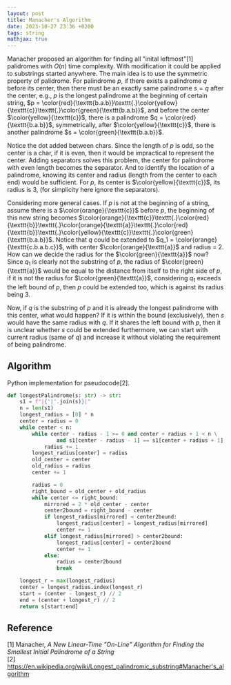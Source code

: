 ```yaml
---
layout: post
title: Manacher's Algorithm
date: 2023-10-27 23:36 +0200
tags: string
mathjax: true
---
```



Manacher proposed an algorithm for finding all "inital leftmost"[1] palidromes with $O(n)$ time complexity. With modification it could be applied to substrings started anywhere. The main idea is to use the symmetric property of palidrome. For palindrome $p$, if there exists a palindrome $q$ before its center, then there must be an exactly same palindrome $s = q$ after the center, e.g., $p$ is the longest palindrome at the beginning of certain string, 
$p = \color{red}{\texttt{b.a.b}}\texttt{.}\color{yellow}{\texttt{c}}\texttt{.}\color{green}{\texttt{b.a.b}}$, and before the center $\color{yellow}{\texttt{c}}$, there is a palindrome $q = \color{red}{\texttt{b.a.b}}$, symmetrically, after $\color{yellow}{\texttt{c}}$, there is another palindrome $s = \color{green}{\texttt{b.a.b}}$. 

Notice the dot added between chars. Since the length of $p$ is odd, so the center is a char, if it is even, then it would be impractical to represent the center. Adding separators solves this problem, the center for palindrome with even length becomes the separator. And to identify the location of a palindrome, knowing its center and radius (length from the center to each end) would be sufficient. For $p$, its center is $\color{yellow}{\texttt{c}}$, its radius is 3, (for simplicity here ignore the separators).

Considering more general cases. If $p$ is not at the beginning of a string, assume there is a $\color{orange}{\texttt{c}}$ before $p$, the beginning of this new string becomes
$\color{orange}{\texttt{c}}\texttt{.}\color{red}{\texttt{b}}\texttt{.}\color{orange}{\texttt{a}}\texttt{.}\color{red}{\texttt{b}}\texttt{.}\color{yellow}{\texttt{c}}\texttt{.}\color{green}{\texttt{b.a.b}}$. Notice that $q$ could be extended to $q_1 = \color{orange}{\texttt{c.b.a.b.c}}$, with center $\color{orange}{\texttt{a}}$ and radius = 2. How can we decide the radius for the $\color{green}{\texttt{a}}$ now? Since $q_1$ is clearly not the substring of $p$, the radius of $\color{green}{\texttt{a}}$ would be equal to the distance from itself to the right side of $p$, if it is not the radius for $\color{green}{\texttt{a}}$, considering $q_1$ exceeds the left bound of $p$, then $p$ could be extended too, which is against its radius being 3.

Now, if $q$ is the substring of $p$ and it is already the longest palindrome with this center, what would happen? If it is within the bound (exclusively), then $s$ would have the same radius with $q$. If it shares the left bound with $p$, then it is unclear whether $s$ could be extended furthermore, we can start with current radius (same of $q$) and increase it without violating the requirement of being palindrome.


## Algorithm
Python implementation for pseudocode[2]. 
```python
def longestPalindrome(s: str) -> str:
    s1 = f"|{'|'.join(s)}|"
    n = len(s1)
    longest_radius = [0] * n
    center = radius = 0
    while center < n:
        while center - radius - 1 >= 0 and center + radius + 1 < n \
                and s1[center - radius - 1] == s1[center + radius + 1]:
            radius += 1
        longest_radius[center] = radius
        old_center = center
        old_radius = radius
        center += 1

        radius = 0
        right_bound = old_center + old_radius
        while center <= right_bound:
            mirrored = 2 * old_center - center
            center2bound = right_bound - center
            if longest_radius[mirrored] < center2bound:
                longest_radius[center] = longest_radius[mirrored]
                center += 1
            elif longest_radius[mirrored] > center2bound:
                longest_radius[center] = center2bound
                center += 1
            else:
                radius = center2bound
                break

    longest_r = max(longest_radius)
    center = longest_radius.index(longest_r)
    start = (center - longest_r) // 2
    end = (center + longest_r) // 2
    return s[start:end]

```


## Reference
[1] Manacher, *A New Linear-Time "On-Line" Algorithm for Finding the Smallest Initial Palindrome of a String*  
[2] https://en.wikipedia.org/wiki/Longest_palindromic_substring#Manacher's_algorithm